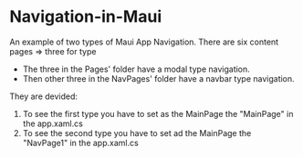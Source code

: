# Navigation-in-Maui
An example of two types of Maui App Navigation. 
There are six content pages => three for type
 - The three in the Pages' folder have a modal type navigation. 
 - Then other three in the NavPages' folder have a navbar type navigation.

They are devided: 
  1) To see the first type you have to set as the MainPage the "MainPage" in the app.xaml.cs
  2) To see the second type you have to set ad the MainPage the "NavPage1" in the app.xaml.cs
